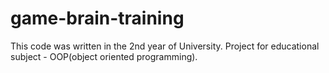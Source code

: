 # game-brain-training
This code was written in the 2nd year of University. Project for educational subject - OOP(object oriented programming).
